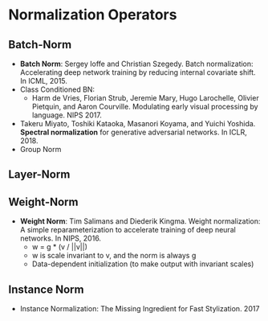 # Normalization Operators

## Batch-Norm
- **Batch Norm**: Sergey Ioffe and Christian Szegedy. Batch normalization: Accelerating deep network training by reducing internal covariate shift. In ICML, 2015.
- Class Conditioned BN:
	- Harm de Vries, Florian Strub, Jeremie Mary, Hugo Larochelle, Olivier Pietquin, and Aaron Courville. Modulating early visual processing by language. NIPS 2017.
- Takeru Miyato, Toshiki Kataoka, Masanori Koyama, and Yuichi Yoshida. **Spectral normalization** for generative adversarial networks. In ICLR, 2018.
- Group Norm

## Layer-Norm

## Weight-Norm
- **Weight Norm**: Tim Salimans and Diederik Kingma. Weight normalization: A simple reparameterization to accelerate training of deep neural networks. In NIPS, 2016.
	- w = g * (v / ||v||)
	- w is scale invariant to v, and the norm is always g
	- Data-dependent initialization (to make output with invariant scales)

## Instance Norm
- Instance Normalization: The Missing Ingredient for Fast Stylization. 2017